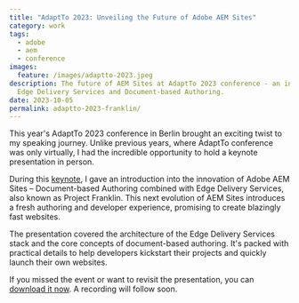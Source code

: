 ```yaml
---
title: "AdaptTo 2023: Unveiling the Future of Adobe AEM Sites"
category: work
tags:
  - adobe
  - aem
  - conference
images:
  feature: /images/adaptto-2023.jpeg
description: The future of AEM Sites at AdaptTo 2023 conference - an intro into
  Edge Delivery Services and Document-based Authoring.
date: 2023-10-05
permalink: adaptto-2023-franklin/
---
```

This year's AdaptTo 2023 conference in Berlin brought an exciting twist to my speaking journey. Unlike previous years, where AdaptTo conference was only virtually, I had the incredible opportunity to hold a keynote presentation in person.

During this [keynote](https://adapt.to/2023/schedule/edge-delivery-services-getting-started-with-document-based-authoring), I gave an introduction into the innovation of Adobe AEM Sites – Document-based Authoring combined with Edge Delivery Services, also known as Project Franklin. This next evolution of AEM Sites introduces a fresh authoring and developer experience, promising to create blazingly fast websites.

The presentation covered the architecture of the Edge Delivery Services stack and the core concepts of document-based authoring. It's packed with practical details to help developers kickstart their projects and quickly launch their own websites.

If you missed the event or want to revisit the presentation, you can [download it now](https://adapt.to/2023/presentations/adaptto-2023-edge-delivery-services-getting-started-with-document-based-authoring-markus-haack.pdf). A recording will follow soon.